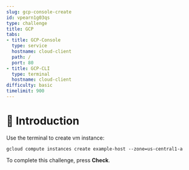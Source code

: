 ```yaml
---
slug: gcp-console-create
id: vpearn1g03qs
type: challenge
title: GCP
tabs:
- title: GCP-Console
  type: service
  hostname: cloud-client
  path: /
  port: 80
- title: GCP-CLI
  type: terminal
  hostname: cloud-client
difficulty: basic
timelimit: 900
---
```

👋 Introduction
===============

Use the terminal to create vm instance:

```
gcloud compute instances create example-host --zone=us-central1-a

```

To complete this challenge, press **Check**.
